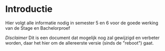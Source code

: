 # Introductie

Hier volgt alle informatie nodig in semester 5 en 6 voor de goede werking van de Stage en Bachelorproef

*Disclaimer* Dit is een document dat mogelijk nog zal gewijzigd en verbeter worden, daar het hier om de allereerste versie (sinds de "reboot") gaat.